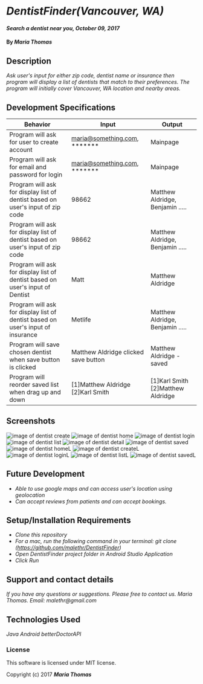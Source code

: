 # _DentistFinder(Vancouver, WA)_

#### _Search a dentist near you, October 09, 2017_

#### By _**Maria Thomas**_

## Description

_Ask user's input for either zip code, dentist name or insurance then program will display a list of dentists that match to their preferences. The program will initially cover Vancouver, WA location and nearby areas._

## Development Specifications

| Behavior      | Input | Output |
| ------------- | ------------- | ------------- |
| Program will ask for user to create account  | maria@something.com, *******| Mainpage |
| Program will ask for email and password for login  | maria@something.com, *******| Mainpage |
| Program will ask for display list of dentist based on user's input of zip code  | 98662 | Matthew Aldridge, Benjamin .....|
| Program will ask for display list of dentist based on user's input of zip code  | 98662 | Matthew Aldridge, Benjamin .....|
| Program will ask for display list of dentist based on user's input of Dentist  | Matt | Matthew Aldridge |
| Program will ask for display list of dentist based on user's input of insurance  | Metlife | Matthew Aldridge, Benjamin .....|
| Program will save chosen dentist when save button is clicked  | Matthew Aldridge clicked save button| Matthew Aldridge - saved|
| Program will reorder saved list when drag up and down | [1]Matthew Aldridge [2]Karl Smith | [1]Karl Smith [2]Matthew Aldridge|

## Screenshots

![image of dentist create](https://github.com/malethr/DentistFinder/blob/master/screenshots/create.png)
![image of dentist home](https://github.com/malethr/DentistFinder/blob/master/screenshots/home.png)
![image of dentist login](https://github.com/malethr/DentistFinder/blob/master/screenshots/login.png)
![image of dentist list](https://github.com/malethr/DentistFinder/blob/master/screenshots/list.png)
![image of dentist detail](https://github.com/malethr/DentistFinder/blob/master/screenshots/detail.png)
![image of dentist saved](https://github.com/malethr/DentistFinder/blob/master/screenshots/savedList.png)
![image of dentist homeL](https://github.com/malethr/DentistFinder/blob/master/screenshots/homeL.png)
![image of dentist createL](https://github.com/malethr/DentistFinder/blob/master/screenshots/createL.png)
![image of dentist loginL](https://github.com/malethr/DentistFinder/blob/master/screenshots/loginL.png)
![image of dentist listL](https://github.com/malethr/DentistFinder/blob/master/screenshots/listL.png)
![image of dentist savedL](https://github.com/malethr/DentistFinder/blob/master/screenshots/savedListL.png)


## Future Development
* _Able to use google maps and can access user's location using geolocation_
* _Can accept reviews from patients and can accept bookings._


## Setup/Installation Requirements
* _Clone this repository_
* _For a mac, run the following command in your terminal:
git clone (https://github.com/malethr/DentistFinder)_
* _Open DentistFinder project folder in Android Studio Application_
* _Click Run_

## Support and contact details

_If you have any questions or suggestions. Please free to contact us._
_Maria Thomas. Email: malethr@gmail.com_

## Technologies Used

_Java_
_Android_
_betterDoctorAPI_

### License

This software is licensed under MIT license.

Copyright (c) 2017 **_Maria Thomas_**
